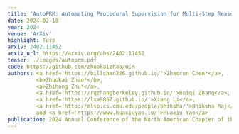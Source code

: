 ```yaml
---
title: "AutoPRM: Automating Procedural Supervision for Multi-Step Reasoning via Controllable Question Decomposition"
date: 2024-02-18
year: 2024
venue: 'ArXiv'
highlight: Ture
arxiv: 2402.11452
arxiv_url: https://arxiv.org/abs/2402.11452
teaser: ./images/autoprm.pdf
code: https://github.com/zhuokaizhao/UCR
authors: <a href='https://billchan226.github.io/'>Zhaorun Chen*</a>,
         <b>Zhuokai Zhao*</b>,
         <a>Zhihong Zhu*</a>,
         <a href='https://rqzhangberkeley.github.io/'>Ruiqi Zhang</a>,
         <a href='https://lxa9867.github.io/'>Xiang Li</a>,
         <a href='http://mlsp.cs.cmu.edu/people/bhiksha/'>Bhiksha Raj</a>,
         and <a href='https://www.huaxiuyao.io/'>Huaxiu Yao</a>
publication: 2024 Annual Conference of the North American Chapter of the Association for Computational Linguistics (<b>NAACL'24</b>)
---
```

